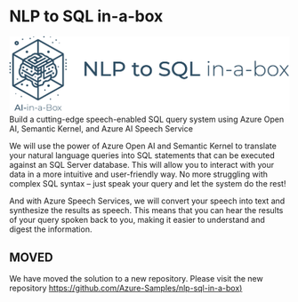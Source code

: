 # NLP to SQL in-a-box
![banner](../../media/images/banner-nlp-to-sql-in-a-box.png)
Build a cutting-edge speech-enabled SQL query system using Azure Open AI, Semantic Kernel, and Azure AI Speech Service

We will use the power of Azure Open AI and Semantic Kernel to translate your natural language queries into SQL statements that can be executed against an SQL Server database. This will allow you to interact with your data in a more intuitive and user-friendly way. No more struggling with complex SQL syntax – just speak your query and let the system do the rest!

And with Azure Speech Services, we will convert your speech into text and synthesize the results as speech. This means that you can hear the results of your query spoken back to you, making it easier to understand and digest the information.

## MOVED

We have moved the solution to a new repository. Please visit the new repository [https://github.com/Azure-Samples/nlp-sql-in-a-box)](https://github.com/Azure-Samples/nlp-sql-in-a-box)
